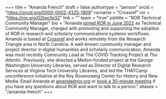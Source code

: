 +++ 
title = "Amanda French" 
draft = false
authortype = "person" 
orcid =  "https://orcid.org/0000-0002-4325-1809"
rorname = "Crossref"
ror = "https://ror.org/02twcfp32"
link = ""
team = "true"
jobtitle = "ROR Technical Community Manager"
bio = "Amanda [joined ROR in June 2022](/blog/2022-06-13-welcome-amanda-french/) as Technical Community Manager, charged with promoting and supporting the adoption of ROR in research and scholarly communications systems workflows. Amanda is based at [Crossref](https://crossref.org) and works remotely from the Research Triangle area in North Carolina. A well-known community manager and project director in digital humanities and scholarly communication, Amanda was most recently Community Lead at The COVID Tracking Project at _The Atlantic_. Previously, she directed a Mellon-funded project at the George Washington University Libraries, served as Director of Digital Research Services at Virginia Tech University Libraries, and led the THATCamp unconference initiative at the Roy Rosenzweig Center for History and New Media. Email Amanda at [amanda@ror.org](mailto:amanda@ror.org) or [book a 30-minute meeting](https://calendly.com/ror-chat) if you have any questions about ROR and want to talk to a person."
aliases = "/amanda-french"
+++ 
